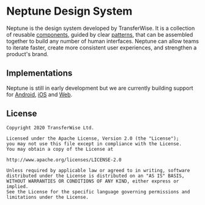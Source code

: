 # Neptune Design System

Neptune is the design system developed by TransferWise. It is a collection of reusable [components](/components), guided by clear [patterns](/patterns), that can be assembled together to build any number of human interfaces. Neptune can allow teams to iterate faster, create more consistent user experiences, and strengthen a product's brand. 

## Implementations

Neptune is still in early development but we are currently building support for [Android](https://github.com/transferwise/neptune-android), [iOS](https://github.com/transferwise/neptune-ios) and [Web](https://github.com/transferwise/neptune-web).

## License

```
Copyright 2020 TransferWise Ltd.
 
Licensed under the Apache License, Version 2.0 (the "License");
you may not use this file except in compliance with the License.
You may obtain a copy of the License at
 
http://www.apache.org/licenses/LICENSE-2.0
 
Unless required by applicable law or agreed to in writing, software
distributed under the License is distributed on an "AS IS" BASIS,
WITHOUT WARRANTIES OR CONDITIONS OF ANY KIND, either express or implied.
See the License for the specific language governing permissions and
limitations under the License.
```
